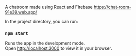 A chatroom made using React and Firebase
https://chat-room-91e39.web.app/

In the project directory, you can run:

### `npm start`

Runs the app in the development mode.\
Open [http://localhost:3000](http://localhost:3000) to view it in your browser.




